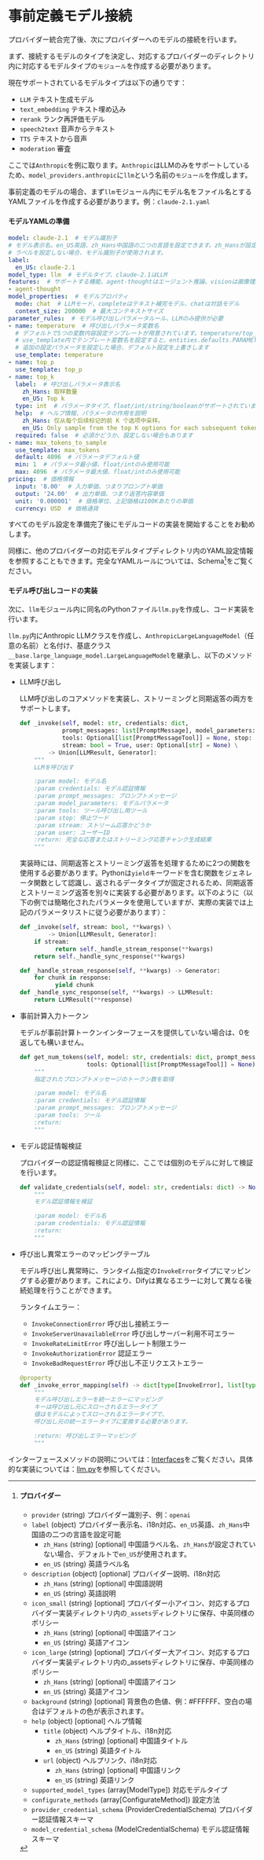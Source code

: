 # 事前定義モデル接続

プロバイダー統合完了後、次にプロバイダーへのモデルの接続を行います。

まず、接続するモデルのタイプを決定し、対応するプロバイダーのディレクトリ内に対応するモデルタイプの`モジュール`を作成する必要があります。

現在サポートされているモデルタイプは以下の通りです：

* `LLM` テキスト生成モデル
* `text_embedding` テキスト埋め込み
* `rerank` ランク再評価モデル
* `speech2text` 音声からテキスト
* `TTS` テキストから音声
* `moderation` 審査

ここでは`Anthropic`を例に取ります。`Anthropic`はLLMのみをサポートしているため、`model_providers.anthropic`に`llm`という名前の`モジュール`を作成します。

事前定義のモデルの場合、まず`llm`モジュール内にモデル名をファイル名とするYAMLファイルを作成する必要があります。例：`claude-2.1.yaml`

#### モデルYAMLの準備

```yaml
model: claude-2.1  # モデル識別子
# モデル表示名。en_US英語、zh_Hans中国語の二つの言語を設定できます。zh_Hansが設定されていない場合、デフォルトでen_USが使用されます。
# ラベルを設定しない場合、モデル識別子が使用されます。
label:
  en_US: claude-2.1
model_type: llm  # モデルタイプ、claude-2.1はLLM
features:  # サポートする機能、agent-thoughtはエージェント推論、visionは画像理解をサポート
- agent-thought
model_properties:  # モデルプロパティ
  mode: chat  # LLMモード、completeはテキスト補完モデル、chatは対話モデル
  context_size: 200000  # 最大コンテキストサイズ
parameter_rules:  # モデル呼び出しパラメータルール、LLMのみ提供が必要
- name: temperature  # 呼び出しパラメータ変数名
  # デフォルトで5つの変数内容設定テンプレートが用意されています。temperature/top_p/max_tokens/presence_penalty/frequency_penalty
  # use_template内でテンプレート変数名を設定すると、entities.defaults.PARAMETER_RULE_TEMPLATE内のデフォルト設定が使用されます
  # 追加の設定パラメータを設定した場合、デフォルト設定を上書きします
  use_template: temperature
- name: top_p
  use_template: top_p
- name: top_k
  label:  # 呼び出しパラメータ表示名
    zh_Hans: 取样数量
    en_US: Top k
  type: int  # パラメータタイプ、float/int/string/booleanがサポートされています
  help:  # ヘルプ情報、パラメータの作用を説明
    zh_Hans: 仅从每个后续标记的前 K 个选项中采样。
    en_US: Only sample from the top K options for each subsequent token.
  required: false  # 必須かどうか、設定しない場合もあります
- name: max_tokens_to_sample
  use_template: max_tokens
  default: 4096  # パラメータデフォルト値
  min: 1  # パラメータ最小値、float/intのみ使用可能
  max: 4096  # パラメータ最大値、float/intのみ使用可能
pricing:  # 価格情報
  input: '8.00'  # 入力単価、つまりプロンプト単価
  output: '24.00'  # 出力単価、つまり返答内容単価
  unit: '0.000001'  # 価格単位、上記価格は100Kあたりの単価
  currency: USD  # 価格通貨
```

すべてのモデル設定を準備完了後にモデルコードの実装を開始することをお勧めします。

同様に、他のプロバイダーの対応モデルタイプディレクトリ内のYAML設定情報を参照することもできます。完全なYAMLルールについては、Schema[^1]をご覧ください。

#### モデル呼び出しコードの実装

次に、`llm`モジュール内に同名のPythonファイル`llm.py`を作成し、コード実装を行います。

`llm.py`内にAnthropic LLMクラスを作成し、`AnthropicLargeLanguageModel`（任意の名前）と名付け、基底クラス`__base.large_language_model.LargeLanguageModel`を継承し、以下のメソッドを実装します：

*   LLM呼び出し

    LLM呼び出しのコアメソッドを実装し、ストリーミングと同期返答の両方をサポートします。

    ```python
    def _invoke(self, model: str, credentials: dict,
                prompt_messages: list[PromptMessage], model_parameters: dict,
                tools: Optional[list[PromptMessageTool]] = None, stop: Optional[List[str]] = None,
                stream: bool = True, user: Optional[str] = None) \
            -> Union[LLMResult, Generator]:
        """
        LLMを呼び出す

        :param model: モデル名
        :param credentials: モデル認証情報
        :param prompt_messages: プロンプトメッセージ
        :param model_parameters: モデルパラメータ
        :param tools: ツール呼び出し用ツール
        :param stop: 停止ワード
        :param stream: ストリーム応答かどうか
        :param user: ユーザーID
        :return: 完全な応答またはストリーミング応答チャンク生成結果
        """
    ```

    実装時には、同期返答とストリーミング返答を処理するために2つの関数を使用する必要があります。Pythonは`yield`キーワードを含む関数をジェネレータ関数として認識し、返されるデータタイプが固定されるため、同期返答とストリーミング返答を別々に実装する必要があります。以下のように（以下の例では簡略化されたパラメータを使用していますが、実際の実装では上記のパラメータリストに従う必要があります）：

    ```python
    def _invoke(self, stream: bool, **kwargs) \
            -> Union[LLMResult, Generator]:
        if stream:
              return self._handle_stream_response(**kwargs)
        return self._handle_sync_response(**kwargs)

    def _handle_stream_response(self, **kwargs) -> Generator:
        for chunk in response:
              yield chunk
    def _handle_sync_response(self, **kwargs) -> LLMResult:
        return LLMResult(**response)
    ```
*   事前計算入力トークン

    モデルが事前計算トークンインターフェースを提供していない場合は、0を返しても構いません。

    ```python
    def get_num_tokens(self, model: str, credentials: dict, prompt_messages: list[PromptMessage],
                       tools: Optional[list[PromptMessageTool]] = None) -> int:
        """
        指定されたプロンプトメッセージのトークン数を取得

        :param model: モデル名
        :param credentials: モデル認証情報
        :param prompt_messages: プロンプトメッセージ
        :param tools: ツール
        :return:
        """
    ```
*   モデル認証情報検証

    プロバイダーの認証情報検証と同様に、ここでは個別のモデルに対して検証を行います。

    ```python
    def validate_credentials(self, model: str, credentials: dict) -> None:
        """
        モデル認証情報を検証

        :param model: モデル名
        :param credentials: モデル認証情報
        :return:
        """
    ```
*   呼び出し異常エラーのマッピングテーブル

    モデル呼び出し異常時に、ランタイム指定の`InvokeError`タイプにマッピングする必要があります。これにより、Difyは異なるエラーに対して異なる後続処理を行うことができます。

    ランタイムエラー：

    * `InvokeConnectionError` 呼び出し接続エラー
    * `InvokeServerUnavailableError` 呼び出しサーバー利用不可エラー
    * `InvokeRateLimitError` 呼び出しレート制限エラー
    * `InvokeAuthorizationError` 認証エラー
    * `InvokeBadRequestError` 呼び出し不正リクエストエラー

    ```python
    @property
    def _invoke_error_mapping(self) -> dict[type[InvokeError], list[type[Exception]]]:
        """
        モデル呼び出しエラーを統一エラーにマッピング
        キーは呼び出し元にスローされるエラータイプ
        値はモデルによってスローされるエラータイプで、
        呼び出し元の統一エラータイプに変換する必要があります。

        :return: 呼び出しエラーマッピング
        """
    ```

インターフェースメソッドの説明については：[Interfaces](https://github.com/langgenius/dify/blob/main/api/core/model_runtime/docs/en_US/interfaces.md)をご覧ください。具体的な実装については：[llm.py](https://github.com/langgenius/dify-runtime/blob/main/lib/model_providers/anthropic/llm/llm.py)を参照してください。

[^1]: #### プロバイダー

    * `provider` (string) プロバイダー識別子、例：`openai`
    * `label` (object) プロバイダー表示名、i18n対応、`en_US`英語、`zh_Hans`中国語の二つの言語を設定可能
      * `zh_Hans` (string) \[optional] 中国語ラベル名、`zh_Hans`が設定されていない場合、デフォルトで`en_US`が使用されます。
      * `en_US` (string) 英語ラベル名
    * `description` (object) \[optional] プロバイダー説明、i18n対応
      * `zh_Hans` (string) \[optional] 中国語説明
      * `en_US` (string) 英語説明
    * `icon_small` (string) \[optional] プロバイダー小アイコン、対応するプロバイダー実装ディレクトリ内の`_assets`ディレクトリに保存、中英同様のポリシー
      * `zh_Hans` (string) \[optional] 中国語アイコン
      * `en_US` (string) 英語アイコン
    * `icon_large` (string) \[optional] プロバイダー大アイコン、対応するプロバイダー実装ディレクトリ内の\_assetsディレクトリに保存、中英同様のポリシー
      * `zh_Hans` (string) \[optional] 中国語アイコン
      * `en_US` (string) 英語アイコン
    * `background` (string) \[optional] 背景色の色値、例：#FFFFFF、空白の場合はデフォルトの色が表示されます。
    * `help` (object) \[optional] ヘルプ情報
      * `title` (object) ヘルプタイトル、i18n対応
        * `zh_Hans` (string) \[optional] 中国語タイトル
        * `en_US` (string) 英語タイトル
      * `url` (object) ヘルプリンク、i18n対応
        * `zh_Hans` (string) \[optional] 中国語リンク
        * `en_US` (string) 英語リンク
    * `supported_model_types` (array\[ModelType]) 対応モデルタイプ
    * `configurate_methods` (array\[ConfigurateMethod]) 設定方法
    * `provider_credential_schema` (ProviderCredentialSchema) プロバイダー認証情報スキーマ
    * `model_credential_schema` (ModelCredentialSchema) モデル認証情報スキーマ